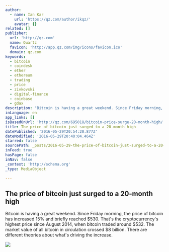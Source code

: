 ```yaml
---
author:
  - name: Ian Kar
    url: 'https://qz.com/author/ikqz/'
    avatar: {}
related: []
publisher:
  url: 'http://qz.com'
  name: Quartz
  favicon: 'http://app.qz.com/img/icons/favicon.ico'
  domain: qz.com
keywords:
  - bitcoin
  - coindesk
  - ether
  - ethereum
  - trading
  - price
  - zivkovski
  - digital-finance
  - coinbase
  - gdax
description: "Bitcoin is having a great weekend. Since Friday morning, the price of bitcoin has increased 15% and briefly reached $530. That's the cryptocurrency's highest price since August 2014, when bitcoin traded around $532. The market value of all bitcoin in circulation crossed $8 billion. There are different theories about what's driving the increase."
inLanguage: en
app_links: []
isBasedOnUrl: 'http://qz.com/695018/bitcoin-price-surge-20-month-high/'
title: The price of bitcoin just surged to a 20-month high
datePublished: '2016-05-29T20:54:20.877Z'
dateModified: '2016-05-29T20:40:04.464Z'
starred: false
sourcePath: _posts/2016-05-29-the-price-of-bitcoin-just-surged-to-a-20-month-high.md
inFeed: true
hasPage: false
inNav: false
_context: 'http://schema.org'
_type: MediaObject

---
```

<article style=""><h1>The price of bitcoin just surged to a 20-month high</h1><p>Bitcoin is having a great weekend. Since Friday morning, the price of bitcoin has increased 15% and briefly reached $530. That's the cryptocurrency's highest price since August 2014, when bitcoin traded around $532. The market value of all bitcoin in circulation crossed $8 billion. There are different theories about what's driving the increase.</p><img src="https://qzprod.files.wordpress.com/2016/05/bitcoin_went__on_a_big_run_over_the_weekend_close_price_chartbuilder.png?w=640&amp;h=360" /></article>
